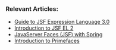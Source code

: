 ### Relevant Articles:
- [Guide to JSF Expression Language 3.0](https://www.baeldung.com/jsf-expression-language-el-3)
- [Introduction to JSF EL 2](https://www.baeldung.com/intro-to-jsf-expression-language)
- [JavaServer Faces (JSF) with Spring](https://www.baeldung.com/spring-jsf)
- [Introduction to Primefaces](https://www.baeldung.com/jsf-primefaces)

